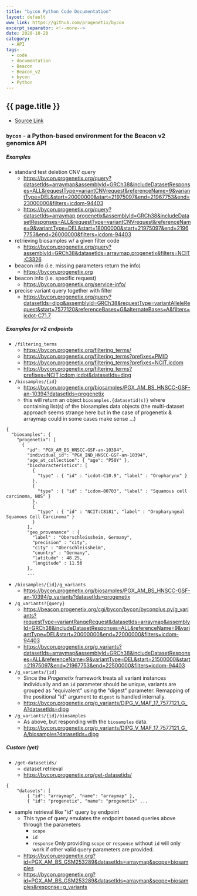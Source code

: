 ```yaml
---
title: "bycon Python Code Documentation"
layout: default
www_link: https://github.com/progenetix/bycon
excerpt_separator: <!--more-->
date: 2020-10-20
category:
  - API
tags:
  - code
  - documentation
  - Beacon
  - Beacon_v2
  - bycon
  - Python
---
```


## {{ page.title }}

<!--more-->

* [Source Link](https://github.com/progenetix/bycon/blob/master/bycon/doc/byconplus.md)

### `bycon` - a Python-based environment for the Beacon v2 genomics API

##### Examples

* standard test deletion CNV query
  - <https://bycon.progenetix.org/query?datasetIds=arraymap&assemblyId=GRCh38&includeDatasetResponses=ALL&requestType=variantCNVrequest&referenceName=9&variantType=DEL&start=20000000&start=21975097&end=21967753&end=23000000&filters=icdom-94403>
  - <https://bycon.progenetix.org/query?datasetIds=arraymap,progenetix&assemblyId=GRCh38&includeDatasetResponses=ALL&requestType=variantCNVrequest&referenceName=9&variantType=DEL&start=18000000&start=21975097&end=21967753&end=26000000&filters=icdom-94403>
* retrieving biosamples w/ a given filter code
  - <https://bycon.progenetix.org/query?assemblyId=GRCh38&datasetIds=arraymap,progenetix&filters=NCIT:C3326>
* beacon info (i.e. missing parameters return the info)
  - <https://bycon.progenetix.org>
* beacon info (i.e. specific request)
  - <https://bycon.progenetix.org/service-info/>
* precise variant query together with filter
  - <https://bycon.progenetix.org/query?datasetIds=dipg&assemblyId=GRCh38&requestType=variantAlleleRequest&start=7577120&referenceBases=G&alternateBases=A&filters=icdot-C71.7>

##### Examples for v2 endpoints

* `/filtering_terms`
  - <https://bycon.progenetix.org/filtering_terms/>
  - <https://bycon.progenetix.org/filtering_terms?prefixes=PMID>
  - <https://bycon.progenetix.org/filtering_terms?prefixes=NCIT,icdom>
  - <https://bycon.progenetix.org/filtering_terms?prefixes=NCIT,icdom,icdot&datasetIds=dipg>
* `/biosamples/{id}`
  - <https://bycon.progenetix.org/biosamples/PGX_AM_BS_HNSCC-GSF-an-10394?datasetIds=progenetix>
  - this will return an object `biosamples.{datasetid(s)}` where containing list(s) of
  the biosamples data objects (the multi-dataset approach seems strange here but
  in the case of progenetix & arraymap could in some cases make sense ...)

```
{
  "biosamples": {
    "progenetix": [
      {
        "id": "PGX_AM_BS_HNSCC-GSF-an-10394",
        "individual_id": "PGX_IND_HNSCC-GSF-an-10394",
        "age_at_collection": { "age": "P50Y" },
        "biocharacteristics": [
          {
            "type" : { "id" : "icdot-C10.9", "label" : "Oropharynx" }
          },
          {
            "type" : { "id" : "icdom-80703", "label" : "Squamous cell carcinoma, NOS" }
          },
          {
            "type" : { "id" : "NCIT:C8181", "label" : "Oropharyngeal Squamous Cell Carcinoma" }
          }
        ],
        "geo_provenance" : {
          "label" : "Oberschleissheim, Germany",
          "precision" : "city",
          "city" : "Oberschleissheim",
          "country" : "Germany",
          "latitude" : 48.25,
          "longitude" : 11.56
        },
        ...
```
* `/biosamples/{id}/g_variants`
  - <https://bycon.progenetix.org/biosamples/PGX_AM_BS_HNSCC-GSF-an-10394/g_variants?datasetIds=progenetix>
* `/g_variants?{query}`  
  - <https://beacon.progenetix.org/cgi/bycon/bycon/byconplus.py/g_variants?requestType=variantRangeRequest&datasetIds=arraymap&assemblyId=GRCh38&includeDatasetResponses=ALL&referenceName=9&variantType=DEL&start=20000000&end=22000000&filters=icdom-94403>
  - <https://bycon.progenetix.org/g_variants?datasetIds=arraymap&assemblyId=GRCh38&includeDatasetResponses=ALL&referenceName=9&variantType=DEL&start=21500000&start=21975097&end=21967753&end=22500000&filters=icdom-94403>
* `/g_variants/{id}`    
  - Since the _Progenetix_ framework treats all variant instances individually
  and an `id` parameter should be unique, variants are grouped as "equivalent"
  using the "digest" parameter. Remapping of the positional "id" argument to `digest`
  is handled internally.
  - <https://bycon.progenetix.org/g_variants/DIPG_V_MAF_17_7577121_G_A?datasetIds=dipg>
* `/g_variants/{id}/biosamples`
  - As above, but responding with the `biosamples` data.
  - <https://bycon.progenetix.org/g_variants/DIPG_V_MAF_17_7577121_G_A/biosamples?datasetIds=dipg>

##### Custom (yet)

* `/get-datasetids/`
  - dataset retrieval
  - <https://bycon.progenetix.org/get-datasetids/>
```
{
    "datasets": [
        { "id": "arraymap", "name": "arraymap" },
        { "id": "progenetix", "name": "progenetix" ...
```
* sample retrieval like "id" query by endpoint
  - This type of query emulates the endpoint based queries above through the parameters
    * `scope`
    * `id`
    * `response`
    Only providing `scope` or `response` without `id` will only work if other valid
    query parameters are provided.
  - <https://bycon.progenetix.org?id=PGX_AM_BS_GSM253289&datasetIds=arraymap&scope=biosamples>
  - <https://bycon.progenetix.org?id=PGX_AM_BS_GSM253289&datasetIds=arraymap&scope=biosamples&response=g_variants>
